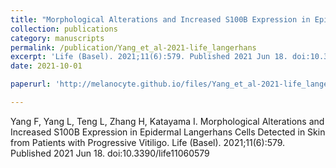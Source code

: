 ```yaml
---
title: "Morphological Alterations and Increased S100B Expression in Epidermal Langerhans Cells Detected in Skin from Patients with Progressive Vitiligo"
collection: publications
category: manuscripts
permalink: /publication/Yang_et_al-2021-life_langerhans
excerpt: 'Life (Basel). 2021;11(6):579. Published 2021 Jun 18. doi:10.3390/life11060579'
date: 2021-10-01

paperurl: 'http://melanocyte.github.io/files/Yang_et_al-2021-life_langerhans.pdf'

---
```

Yang F, Yang L, Teng L, Zhang H, Katayama I. Morphological Alterations and Increased S100B Expression in Epidermal Langerhans Cells Detected in Skin from Patients with Progressive Vitiligo. Life (Basel). 2021;11(6):579. Published 2021 Jun 18. doi:10.3390/life11060579